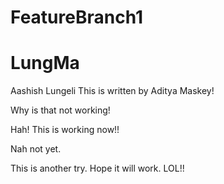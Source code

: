 # FeatureBranch1
# LungMa
Aashish Lungeli
This is written by Aditya Maskey!


Why is that not working!

Hah! This is working now!!

Nah not yet.

This is another try. Hope it will work. LOL!!
